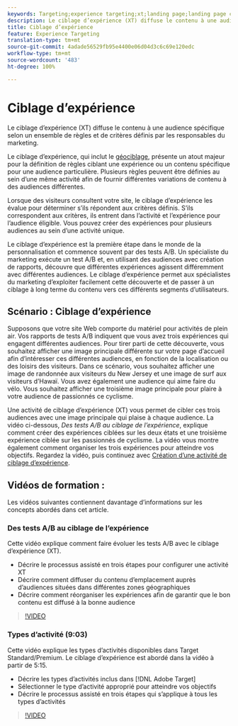 ```yaml
---
keywords: Targeting;experience targeting;xt;landing page;landing page campaign
description: Le ciblage d’expérience (XT) diffuse le contenu à une audience spécifique selon un ensemble de règles et de critères définis par les responsables du marketing.
title: Ciblage d’expérience
feature: Experience Targeting
translation-type: tm+mt
source-git-commit: 4adade56529fb95e4400e06d04d3c6c69e120edc
workflow-type: tm+mt
source-wordcount: '483'
ht-degree: 100%

---
```



# Ciblage d’expérience

Le ciblage d’expérience (XT) diffuse le contenu à une audience spécifique selon un ensemble de règles et de critères définis par les responsables du marketing.

Le ciblage d’expérience, qui inclut le [géociblage](/help/c-target/c-audiences/c-target-rules/geo.md), présente un atout majeur pour la définition de règles ciblant une expérience ou un contenu spécifique pour une audience particulière. Plusieurs règles peuvent être définies au sein d’une même activité afin de fournir différentes variations de contenu à des audiences différentes.

Lorsque des visiteurs consultent votre site, le ciblage d’expérience les évalue pour déterminer s’ils répondent aux critères définis. S’ils correspondent aux critères, ils entrent dans l’activité et l’expérience pour l’audience éligible. Vous pouvez créer des expériences pour plusieurs audiences au sein d’une activité unique.

Le ciblage d’expérience est la première étape dans le monde de la personnalisation et commence souvent par des tests A/B. Un spécialiste du marketing exécute un test A/B et, en utilisant des audiences avec création de rapports, découvre que différentes expériences agissent différemment avec différentes audiences. Le ciblage d’expérience permet aux spécialistes du marketing d’exploiter facilement cette découverte et de passer à un ciblage à long terme du contenu vers ces différents segments d’utilisateurs.

## Scénario : Ciblage d’expérience

Supposons que votre site Web comporte du matériel pour activités de plein air. Vos rapports de tests A/B indiquent que vous avez trois expériences qui engagent différentes audiences. Pour tirer parti de cette découverte, vous souhaitez afficher une image principale différente sur votre page d’accueil afin d’intéresser ces différentes audiences, en fonction de la localisation ou des loisirs des visiteurs. Dans ce scénario, vous souhaitez afficher une image de randonnée aux visiteurs du New Jersey et une image de surf aux visiteurs d’Hawaï. Vous avez également une audience qui aime faire du vélo. Vous souhaitez afficher une troisième image principale pour plaire à votre audience de passionnés ce cyclisme.

Une activité de ciblage d’expérience (XT) vous permet de cibler ces trois audiences avec une image principale qui plaise à chaque audience. La vidéo ci-dessous, *Des tests A/B au ciblage de l’expérience*, explique comment créer des expériences ciblées sur les deux états et une troisième expérience ciblée sur les passionnés de cyclisme. La vidéo vous montre également comment organiser les trois expériences pour atteindre vos objectifs. Regardez la vidéo, puis continuez avec [Création d’une activité de ciblage d’expérience](/help/c-activities/t-experience-target/t-xt-create/xt-create.md).

## Vidéos de formation :

Les vidéos suivantes contiennent davantage d’informations sur les concepts abordés dans cet article.

### Des tests A/B au ciblage de l’expérience

Cette vidéo explique comment faire évoluer les tests A/B avec le ciblage d’expérience (XT).

* Décrire le processus assisté en trois étapes pour configurer une activité XT
* Décrire comment diffuser du contenu d’emplacement auprès d’audiences situées dans différentes zones géographiques
* Décrire comment réorganiser les expériences afin de garantir que le bon contenu est diffusé à la bonne audience

>[!VIDEO](https://video.tv.adobe.com/v/22418/)

### Types d’activité (9:03)

Cette vidéo explique les types d’activités disponibles dans Target Standard/Premium. Le ciblage d’expérience est abordé dans la vidéo à partir de 5:15.

* Décrire les types d’activités inclus dans [!DNL Adobe Target]
* Sélectionner le type d’activité approprié pour atteindre vos objectifs
* Décrire le processus assisté en trois étapes qui s’applique à tous les types d’activités

>[!VIDEO](https://video.tv.adobe.com/v/17386)